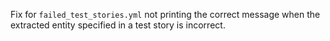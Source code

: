 Fix for `failed_test_stories.yml` not printing the correct message when the extracted entity 
specified in a test story is incorrect.